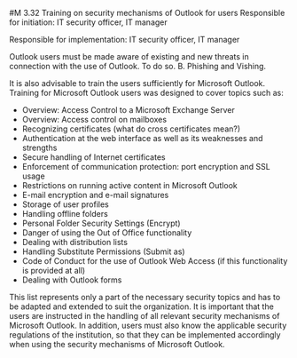 #M 3.32 Training on security mechanisms of Outlook for users
Responsible for initiation: IT security officer, IT manager

Responsible for implementation: IT security officer, IT manager

Outlook users must be made aware of existing and new threats in connection with the use of Outlook. To do so. B. Phishing and Vishing.

It is also advisable to train the users sufficiently for Microsoft Outlook. Training for Microsoft Outlook users was designed to cover topics such as:

* Overview: Access Control to a Microsoft Exchange Server
* Overview: Access control on mailboxes
* Recognizing certificates (what do cross certificates mean?)
* Authentication at the web interface as well as its weaknesses and strengths
* Secure handling of Internet certificates
* Enforcement of communication protection: port encryption and SSL usage
* Restrictions on running active content in Microsoft Outlook
* E-mail encryption and e-mail signatures
* Storage of user profiles
* Handling offline folders
* Personal Folder Security Settings (Encrypt)
* Danger of using the Out of Office functionality
* Dealing with distribution lists
* Handling Substitute Permissions (Submit as)
* Code of Conduct for the use of Outlook Web Access (if this functionality is provided at all)
* Dealing with Outlook forms


This list represents only a part of the necessary security topics and has to be adapted and extended to suit the organization. It is important that the users are instructed in the handling of all relevant security mechanisms of Microsoft Outlook. In addition, users must also know the applicable security regulations of the institution, so that they can be implemented accordingly when using the security mechanisms of Microsoft Outlook.



